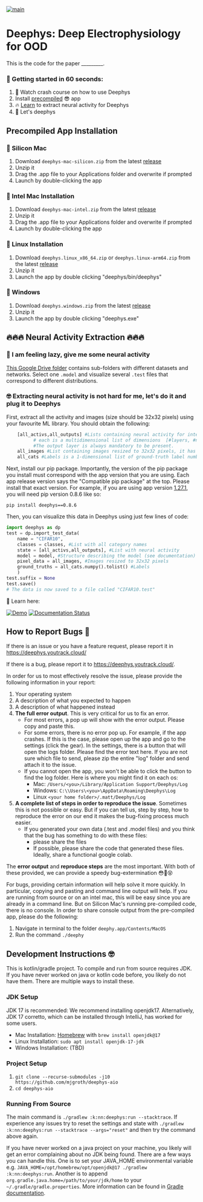  <!--- https://github.com/mgroth0/deephy -->
 
[![main](https://github.com/mjgroth/deephys/actions/workflows/main.yml/badge.svg)](https://github.com/mjgroth/deephys/actions/workflows/main.yml)

# Deephys: Deep Electrophysiology for OOD 

This is the code for the paper _________. 

### 🚀 Getting started in 60 seconds:

1. 📖 Watch crash course on how to use Deephys
2. Install [precompiled](#precompiled-app-installation) 😎 app
3. 🔥 [Learn](#-neural-activity-extraction-) to extract neural activity for Deephys
4. 🥳 Let's deephys


## Precompiled App Installation 

### 🍏 Silicon Mac 

1. Download `deephys-mac-silicon.zip` from the latest [release](https://github.com/mjgroth/deephys/releases)
2. Unzip it
3. Drag the .app file to your Applications folder and overwrite if prompted
4. Launch by double-clicking the app

###  🍎 Intel Mac Installation

1. Download `deephys-mac-intel.zip` from the latest [release](https://github.com/mjgroth/deephys/releases)
2. Unzip it
3. Drag the .app file to your Applications folder and overwrite if prompted
4. Launch by double-clicking the app

### 🍑 Linux Installation 

1. Download `deephys.linux_x86_64.zip` or `deephys.linux-arm64.zip` from the latest [release](https://github.com/mjgroth/deephys/releases)
2. Unzip it
3. Launch the app by double clicking "deephys/bin/deephys"

### 🍇 Windows 

1. Download `deephys.windows.zip` from the latest [release](https://github.com/mjgroth/deephys/releases)
2. Unzip it
3. Launch the app by double clicking "deephys.exe"


## 🔥🔥🔥 Neural Activity Extraction 🔥🔥🔥

### 🥱 I am feeling lazy, give me some neural activity
 
[This Google Drive folder](https://drive.google.com/drive/folders/1755Srmf39sBMjWa_1lEpS-FPo1ANCWFV) contains
sub-folders with different datasets and networks. Select one `.model` and visualize several `.test` files that correspond to different distributions. 

[//]: # (from Google Drive)

[//]: # (  - `insert_model_name_here_anirban.model`)

[//]: # (  - `CIFARV1_test.test`)

[//]: # (  - `CIFARV2.test`)

### 🤓 Extracting neural activity is not hard for me, let's do it and plug it to Deephys 

First, extract all the activity and images (size should be 32x32 pixels) using your favourite ML library. You should obtain the following:
```python
    [all_activs,all_outputs] #Lists containing neural activity for intermediate and output layer
          # each is a multidimensional list of dimensions  [#layers, #neurons, #images]. 
          #The output layer is always mandatory to be present.
    all_images #List containing images resized to 32x32 pixels, it has size [#images,#channels,32,32].
    all_cats #Labels is a 1-dimensional list of ground-truth label number
```

Next, install our pip package. Importantly, the version of the pip package you install must correspond with the app version that you are using. Each app release version says the "Compatible pip package" at the top. Please install that exact version. For example, if you are using app version [1.27.1](https://github.com/mjgroth/deephys/releases/tag/1.27.1), you will need pip version 0.8.6 like so:

`pip install deephys==0.8.6`

Then, you can visualize this data in Deephys using just few lines of code:

```python
import deephys as dp
test = dp.import_test_data(
    name = "CIFAR10",
    classes = classes, #List with all category names
    state = [all_activs,all_outputs], #List with neural activity
    model = model, #Structure describing the model (see documentation)
    pixel_data = all_images, #Images resized to 32x32 pixels
    ground_truths = all_cats.numpy().tolist() #Labels
    )
test.suffix = None
test.save()
# The data is now saved to a file called "CIFAR10.test"
```

📖 Learn here: 

<a href="https://colab.research.google.com/github/mjgroth/deephys-aio/blob/master/Python_Tutorial.ipynb" target="_parent"><img src="https://colab.research.google.com/assets/colab-badge.svg" alt="Demo"/></a>
[![Documentation Status](https://readthedocs.org/projects/deephys/badge/?version=latest)](https://deephys.readthedocs.io/en/latest/?badge=latest)




## How to Report Bugs 🐛

If there is an issue or you have a feature request, please report it in https://deephys.youtrack.cloud/

If there is a bug, please report it to https://deephys.youtrack.cloud/. 

In order for us to most effectively resolve the issue, please provide the following information in your report:
1. Your operating system
2. A description of what you expected to happen
3. A description of what happened instead
4. **The full error output**. This is very critical for us to fix an error. 
	- For most errors, a pop up will show with the error output. Please copy and paste this.
	- For some errors, there is no error pop up. For example, if the app crashes. If this is the case, please open up the app and go to the settings (click the gear). In the settings, there is a button that will open the logs folder. Please find the error text here. If you are not sure which file to send, please zip the entire "log" folder and send attach it to the issue.
	- If you cannot open the app, you won't be able to click the button to find the log folder. Here is where you might find it on each os:
		- Mac: `/Users/<you>/Library/Application Support/Deephys/Log`
		- Windows: `C:\\Users\<you>\AppData\Roaming\Deephys\Log`
		- Linux `<your home folder>/.matt/Deephys/Log`
5. **A complete list of steps in order to reproduce the issue**. Sometimes this is not possible or easy. But if you can tell us, step by step, how to reproduce the error on our end it makes the bug-fixing process much easier.
	- If you generated your own data (.test and .model files) and you think that the bug has something to do with these files:
		- please share the files
		- If possible, please share the code that generated these files. Ideally, share a functional google colab.

The **error output** and **reproduce steps** are the most important. With both of these provided, we can provide a speedy bug-extermination 😳🐛😵


For bugs, providing certain information will help solve it more quickly. In particular, copying and pasting and command
line output will help. If you are running from source or on an intel mac, this will be easy since you are already in a command
line. But on Silicon Mac's running pre-compiled code, there is no console. In order to share console output from the
pre-compiled app, please do the following:

1. Navigate in terminal to the folder `deephy.app/Contents/MacOS`
2. Run the command `./deephy`





## Development Instructions 🤓

This is kotlin/gradle project. To compile and run from source requires JDK. If you have never worked on java or kotlin code before, you likely do not have them. There are multiple ways to install these.

### JDK Setup

JDK 17 is recommended: We recommend installing openjdk17. Alternatively, JDK 17 corretto, which can be installed through IntelliJ, has worked for some users.
 
- Mac Installation: [Homebrew](https://brew.sh/) with `brew install openjdk@17`
- Linux Installation: `sudo apt install openjdk-17-jdk`
- Windows Installation: (TBD)


### Project Setup

1. `git clone --recurse-submodules -j10 https://github.com/mjgroth/deephys-aio`
2. `cd deephys-aio`

### Running From Source

The main command is `./gradlew :k:nn:deephys:run --stacktrace`. If experience any issues try to reset the settings and state
with `./gradlew :k:nn:deephys:run --stacktrace --args="reset"` and then try the command above again.

If you have never worked on a java project on your machine, you likely will get an error complaining about no JDK being found. There are a few ways you can handle this. One is to set your JAVA_HOME environmental variable e.g. `JAVA_HOME=/opt/homebrew/opt/openjdk@17 ./gradlew :k:nn:deephys:run`. Another is to append `org.gradle.java.home=/path/to/your/jdk/home` to your `~/.gradle/gradle.properties`. More information can be found in [Gradle documentation](https://docs.gradle.org/current/userguide/build_environment.html). 

